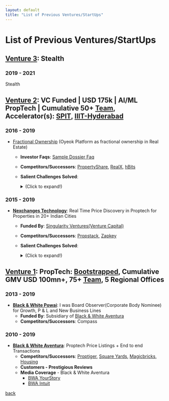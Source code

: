 ```yaml
---
layout: default
title: "List of Previous Ventures/StartUps"
---
```


# List of Previous Ventures/StartUps

## <u>Venture 3</u>: Stealth

### 2019 - 2021

Stealth

## <u>Venture 2</u>: VC Funded | USD 175k | AI/ML PropTech | Cumulative 50+ [Team](https://www.linkedin.com/search/results/people/?keywords=nexchanges), Accelerator(s): [SPIT](https://sptbi.com), [IIIT-Hyderabad](https://cie.iiit.ac.in)

### 2016 - 2019

- [Fractional Ownership](https://www.f6s.com/oyeok) (Oyeok Platform as fractional ownership in Real Estate)
    - **Investor Faqs**: <a href="https://sagungarg.com/pdfs/oyeok.pdf" target="_blank">Sample Dossier Faq</a>
    - **Competitors/Successors**: [PropertyShare](https://www.propertyshare.in/), [RealX](https://www.realx.io/), [hBits](https://hbits.co/) 
    - **Salient Challenges Solved**:
        <details>
        <summary>(Click to expand!)</summary>
         
        - List Private Shares on NSE/BSE for Investor Trust & Confidence of ownership using RTAs.

        - Use Pvt Ltd as Special Purpose Vehicle(SPV) with strong compliances instead of LLPs used by Competitor.

        - Progressive capital raising to align with payment schedule via Rights Issue as OCDs(Optionally Convertible Debentures) to address cost effectiveness of the SPV.

        - Anchor Investor + Retail participation to avoid future simplicity in liquidating or enabling exist for investors.

        - Avoid Director/Investor conflict by isolating any vested interest of Directors from the investment vehicle.

        - Low Investment ticket size reduced entry barrier for high growth investment opportunities and brought transparent hassle free participation opportunity.

        </details>


### 2015 - 2019
- **[Nexchanges Technology](https://angel.co/company/nexchanges-technology)**: Real Time Price Discovery in Proptech for Properties in 20+ Indian Cities
    - **Funded By**: [Singularity Ventures(Venture Capital)](https://pitchbook.com/profiles/investor/109878-85#overview)
    - **Competitors/Successors**: [Propstack](https://www.propstack.com/), [Zapkey](https://www.zapkey.com/)
    - **Salient Challenges Solved**:
        <details>
        <summary>(Click to expand!)</summary>

        - User Acquisition via Whatsapp Groups in 120+ prime pincodes in 20+ cities to enable automated crawling with Industry specific keyword tokenization using NLP(Natural Language Processing) based automation for auto leads classification
        - Asset Lite two Sided Marketplace: Brokers and Customers with two different logins in same App
        - State of Art Polyglot Techstack: Android, iOS, Webapp, Backend(Erlang/OTP), AI/ML & Datalakes(Python)
        </details>

## <u>Venture 1</u>: PropTech: [Bootstrapped](https://yourstory.com/2014/03/blackwhite-aventura), Cumulative GMV USD 100mn+, 75+ [Team](https://www.linkedin.com/search/results/people/?keywords=black%20and%20white%20aventura), 5 Regional Offices

### 2013 - 2019
- **[Black & White Powai](https://www.zaubacorp.com/company/BLACK-WHITE-POWAI-REALTORS-LLP/AAC-1751)**: I was Board Observer(Corporate Body Nominee) for Growth, P & L and New Business Lines 
    - **Funded By**: Subsidiary of [Black & White Aventura](https://in.pinterest.com/bnwa/)
    - **Competitors/Successors**: Compass

### 2010 - 2019
- **[Black & White Aventura](https://in.pinterest.com/bnwa/)**: Proptech Price Listings + End to end Transactions
    - **Competitors/Successors**: [Proptiger](https://www.proptiger.com/), [Square Yards](https://www.squareyards.com/), [Magicbricks](https://www.magicbricks.com/), [Housing](https://housing.com/)
    - **Customers - Prestigious Reviews**
    - **Media Coverage** - Black & White Aventura
        - [BWA YourStory](https://yourstory.com/2014/03/blackwhite-aventura)
        - [BWA Intuit](https://quickbooks.intuit.com/in/resources/quickbooks-business-of-the-week/featuring-black-white-aventura)

[back](./)
